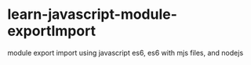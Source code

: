 # learn-javascript-module-exportImport
module export import using javascript es6, es6 with mjs files, and nodejs
